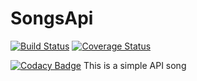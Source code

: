 # SongsApi
[![Build Status](https://travis-ci.org/hadijahkyampeire/SongsApi.svg?branch=master)](https://travis-ci.org/hadijahkyampeire/SongsApi)
[![Coverage Status](https://coveralls.io/repos/github/hadijahkyampeire/SongsApi/badge.svg?branch=master)](https://coveralls.io/github/hadijahkyampeire/SongsApi?branch=master)

[![Codacy Badge](https://api.codacy.com/project/badge/Grade/890ae8ed4eab49938ab6fa771e5d2e5d)](https://www.codacy.com/app/hadijahkyampeire/SongsApi?utm_source=github.com&amp;utm_medium=referral&amp;utm_content=hadijahkyampeire/SongsApi&amp;utm_campaign=Badge_Grade)
This is a simple API song
